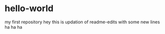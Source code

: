 # hello-world
my first repository
hey this is updation of readme-edits with some new lines
ha ha ha 
